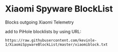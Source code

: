 # Xiaomi Spyware BlockList
Blocks outgoing Xiaomi Telemetry 

add to PiHole blocklists by using URL: 

`https://raw.githubusercontent.com/kevinle-1/XiaomiSpywareBlockList/master/xiaomiblock.txt`
